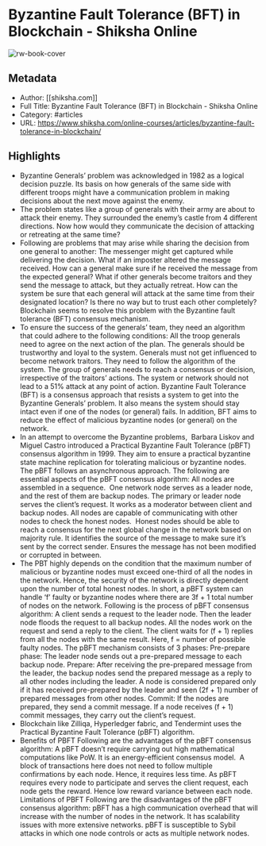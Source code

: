# Byzantine Fault Tolerance (BFT) in Blockchain - Shiksha Online

![rw-book-cover](https://readwise-assets.s3.amazonaws.com/static/images/article1.be68295a7e40.png)

## Metadata
- Author: [[shiksha.com]]
- Full Title: Byzantine Fault Tolerance (BFT) in Blockchain - Shiksha Online
- Category: #articles
- URL: https://www.shiksha.com/online-courses/articles/byzantine-fault-tolerance-in-blockchain/

## Highlights
- Byzantine Generals’ problem was acknowledged in 1982 as a logical decision puzzle. Its basis on how generals of the same side with different troops might have a communication problem in making decisions about the next move against the enemy.
- The problem states like a group of generals with their army are about to attack their enemy. They surrounded the enemy’s castle from 4 different directions. Now how would they communicate the decision of attacking or retreating at the same time?
- Following are problems that may arise while sharing the decision from one general to another: The messenger might get captured while delivering the decision. What if an imposter altered the message received. How can a general make sure if he received the message from the expected general? What if other generals become traitors and they send the message to attack, but they actually retreat. How can the system be sure that each general will attack at the same time from their designated location? Is there no way but to trust each other completely? Blockchain seems to resolve this problem with the Byzantine fault tolerance (BFT) consensus mechanism.
- To ensure the success of the generals’ team, they need an algorithm that could adhere to the following conditions: All the troop generals need to agree on the next action of the plan. The generals should be trustworthy and loyal to the system. Generals must not get influenced to become network traitors. They need to follow the algorithm of the system. The group of generals needs to reach a consensus or decision, irrespective of the traitors’ actions. The system or network should not lead to a 51% attack at any point of action. Byzantine Fault Tolerance (BFT) is a consensus approach that resists a system to get into the Byzantine Generals’ problem. It also means the system should stay intact even if one of the nodes (or general) fails. In addition, BFT aims to reduce the effect of malicious byzantine nodes (or general) on the network.
- In an attempt to overcome the Byzantine problems,  Barbara Liskov and Miguel Castro introduced a Practical Byzantine Fault Tolerance (pBFT) consensus algorithm in 1999. They aim to ensure a practical byzantine state machine replication for tolerating malicious or byzantine nodes. The pBFT follows an asynchronous approach. The following are essential aspects of the pBFT consensus algorithm: All nodes are assembled in a sequence.  One network node serves as a leader node, and the rest of them are backup nodes. The primary or leader node serves the client’s request. It works as a moderator between client and backup nodes. All nodes are capable of communicating with other nodes to check the honest nodes.  Honest nodes should be able to reach a consensus for the next global change in the network based on majority rule. It identifies the source of the message to make sure it’s sent by the correct sender. Ensures the message has not been modified or corrupted in between.
- The PBT highly depends on the condition that the maximum number of malicious or byzantine nodes must exceed one-third of all the nodes in the network. Hence, the security of the network is directly dependent upon the number of total honest nodes. In short, a pBFT system can handle ‘f’ faulty or byzantine nodes where there are 3f + 1 total number of nodes on the network. Following is the process of pBFT consensus algorithm: A client sends a request to the leader node. Then the leader node floods the request to all backup nodes. All the nodes work on the request and send a reply to the client. The client waits for (f + 1) replies from all the nodes with the same result. Here, f = number of possible faulty nodes. The pBFT mechanism consists of 3 phases: Pre-prepare phase: The leader node sends out a pre-prepared message to each backup node. Prepare: After receiving the pre-prepared message from the leader, the backup nodes send the prepared message as a reply to all other nodes including the leader. A node is considered prepared only if it has received pre-prepared by the leader and seen (2f + 1) number of prepared messages from other nodes. Commit: If the nodes are prepared, they send a commit message. If a node receives (f + 1) commit messages, they carry out the client’s request.
- Blockchain like Zilliqa, Hyperledger fabric, and Tendermint uses the Practical Byzantine Fault Tolerance (pBFT) algorithm.
- Benefits of PBFT Following are the advantages of the pBFT consensus algorithm: A pBFT doesn’t require carrying out high mathematical computations like PoW. It is an energy-efficient consensus model.  A block of transactions here does not need to follow multiple confirmations by each node. Hence, it requires less time. As pBFT requires every node to participate and serves the client request, each node gets the reward. Hence low reward variance between each node. Limitations of PBFT Following are the disadvantages of the pBFT consensus algorithm: pBFT has a high communication overhead that will increase with the number of nodes in the network. It has scalability issues with more extensive networks. pBFT is susceptible to Sybil attacks in which one node controls or acts as multiple network nodes.
